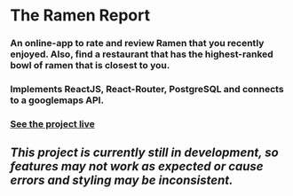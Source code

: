 
# The Ramen Report

### An online-app to rate and review Ramen that you recently enjoyed. Also, find a restaurant that has the highest-ranked bowl of ramen that is closest to you.

### Implements ReactJS, React-Router, PostgreSQL and connects to a googlemaps API.
### [See the project live](https://candid-concha-3595cf.netlify.app/)

## *This project is currently still in development, so features may not work as expected or cause errors and styling may be inconsistent.*
